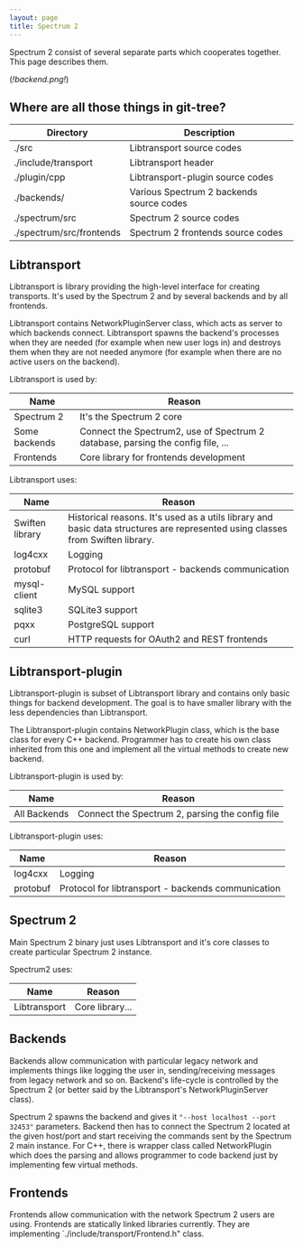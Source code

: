 ```yaml
---
layout: page
title: Spectrum 2
---
```


Spectrum 2 consist of several separate parts which cooperates together. This page describes them.

(*!backend.png!*)

## Where are all those things in git-tree?

Directory| Description
---------|------------
./src|Libtransport source codes
./include/transport|Libtransport header
./plugin/cpp|Libtransport-plugin source codes
./backends/|Various Spectrum 2 backends source codes
./spectrum/src|Spectrum 2 source codes
./spectrum/src/frontends| Spectrum 2 frontends source codes

## Libtransport

Libtransport is library providing the high-level interface for creating transports. It's used by the Spectrum 2 and by several backends and by all frontends.

Libtransport contains NetworkPluginServer class, which acts as server to which backends connect. Libtransport spawns the backend's processes when they are needed (for example when new user logs in) and destroys them when they are not needed anymore (for example when there are no active users on the backend).

Libtransport is used by:

Name| Reason
----|-------
Spectrum 2|It's the Spectrum 2 core
Some backends|Connect the Spectrum2, use of Spectrum 2 database, parsing the config file, ...
Frontends|Core library for frontends development

Libtransport uses:

 Name| Reason
-----|-------
Swiften library|Historical reasons. It's used as a utils library and basic data structures are represented using classes from Swiften library.
log4cxx|Logging
protobuf|Protocol for libtransport - backends communication
mysql-client|MySQL support
sqlite3|SQLite3 support
pqxx|PostgreSQL support
curl|HTTP requests for OAuth2 and REST frontends

## Libtransport-plugin

Libtransport-plugin is subset of Libtransport library and contains only basic things for backend development. The goal is to have smaller library with the less dependencies than Libtransport.

The Libtransport-plugin contains NetworkPlugin class, which is the base class for every C++ backend. Programmer has to create his own class inherited from this one and implement all the virtual methods to create new backend.

Libtransport-plugin is used by:

Name| Reason
----|-------
All Backends|Connect the Spectrum 2, parsing the config file

Libtransport-plugin uses:

 Name| Reason
-----|-------
log4cxx|Logging
protobuf|Protocol for libtransport - backends communication

## Spectrum 2

Main Spectrum 2 binary just uses Libtransport and it's core classes to create particular Spectrum 2 instance.

Spectrum2 uses:

Name| Reason
----|-------
Libtransport|Core library...

## Backends

Backends allow communication with particular legacy network and implements things like logging the user in, sending/receiving messages from legacy network and so on. Backend's life-cycle is controlled by the Spectrum 2 (or better said by the Libtransport's NetworkPluginServer class).

Spectrum 2 spawns the backend and gives it `"--host localhost --port 32453"` parameters. Backend then has to connect the Spectrum 2 located at the given host/port and start receiving the commands sent by the Spectrum 2 main instance. For C++, there is wrapper class called NetworkPlugin which does the parsing and allows programmer to code backend just by implementing few virtual methods.

## Frontends

Frontends allow communication with the network Spectrum 2 users are using. Frontends are statically linked libraries currently. They are implementing `./include/transport/Frontend.h" class.
